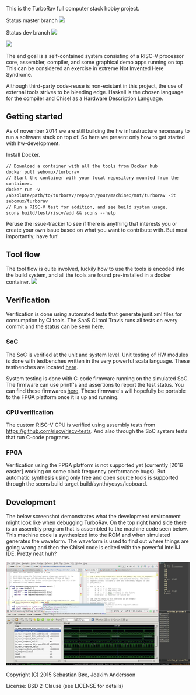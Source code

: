 This is the TurboRav full computer stack hobby project.

Status master branch ![](https://travis-ci.org/SebastianBoe/turborav.svg?branch=master "")

Status dev branch ![](https://travis-ci.org/SebastianBoe/turborav.svg?branch=dev "")

![](https://docs.google.com/drawings/d/1yiRfiubTfP55u9E995-KuAjrXQi68SzCdmgo3fDCfAA/pub?w=1934&h=1368 "")

The end goal is a self-contained system consisting of a RISC-V
processor core, assembler, compiler, and some graphical demo apps
running on top. This can be considered an exercise in extreme Not
Invented Here Syndrome.

Although third-party code-reuse is non-existant in this project, the
use of external tools strives to be bleeding edge. Haskell is the
chosen language for the compiler and Chisel as a Hardware Description
Language.

## Getting started

As of november 2014 we are still building the hw infrastructure
necessary to run a software stack on top of. So here we present only
how to get started with hw-development.

Install Docker.
```
// Download a container with all the tools from Docker hub
docker pull sebomux/turborav
// Start the container with your local repository mounted from the container.
docker run -v /absolute/path/to/turborav/repo/on/your/machine:/mnt/turborav -it sebomux/turborav
// Run a RISC-V test for addition, and see build system usage.
scons build/test/riscv/add && scons --help
```

Peruse the issue-tracker to see if there is anything that interests
you or create your own issue based on what you want to contribute
with. But most importantly; have fun!

## Tool flow
The tool flow is quite involved, luckily how to use the tools is encoded into the build system, and all the tools are found pre-installed in a docker container.
![](https://docs.google.com/drawings/d/1R1S3EaMNbQhiivbtGhVuwwE5PzFvSRuUj1LCNBwp3wo/pub?w=1884&h=1553)

## Verification

Verification is done using automated tests that generate junit.xml
files for consumption by CI tools. The SaaS CI tool Travis runs all
tests on every commit and the status can be seen
[here](https://travis-ci.org/SebastianBoe/turborav).

### SoC

The SoC is verified at the unit and system level. Unit testing of HW
modules is done with testbenches written in the very powerful scala
language. These testbenches are located [here](hw/src/test/scala/tb/).

System testing is done with C-code firmware running on the simulated
SoC. The firmware can use printf's and assertions to report the test
status. You can find these firmwares [here](hw/src/test/c/modules/).
These firmware's will hopefully be portable to the FPGA platform once 
it is up and running.

### CPU verification

The custom RISC-V CPU is verified using assembly tests from
https://github.com/riscv/riscv-tests. And also through the SoC system
tests that run C-code programs.

### FPGA

Verification using the FPGA platform is not supported yet (currently
[2016 easter] working on some clock frequency performance bugs). But
automatic synthesis using only free and open source tools is supported
through the scons build target build/synth/yosys/icoboard.

## Development

The below screenshot demonstrates what the development environment might look
like when debugging TurboRav. On the top right hand side there is an assembly
program that is assembled to the machine code seen below. This machine code is
synthesized into the ROM and when simulated generates the waveform. The waveform
is used to find out where things are going wrong and then the Chisel code is
edited with the powerful IntelliJ IDE. Pretty neat huh?

![](/hw/doc/development_environment.jpg?raw=true)

Copyright (C) 2015 Sebastian Bøe, Joakim Andersson

License: BSD 2-Clause (see LICENSE for details)

